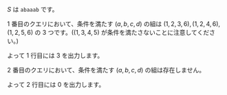 $S$ は `abaaab` です。

$1$ 番目のクエリにおいて、条件を満たす $(a, b, c, d)$ の組は $(1, 2, 3, 6), (1, 2, 4, 6), (1, 2, 5, 6)$ の $3$ つです。($(1, 3, 4, 5)$ が条件を満たさないことに注意してください。)

よって $1$ 行目には $3$ を出力します。

$2$ 番目のクエリにおいて、条件を満たす $(a, b, c, d)$ の組は存在しません。

よって $2$ 行目には $0$ を出力します。
